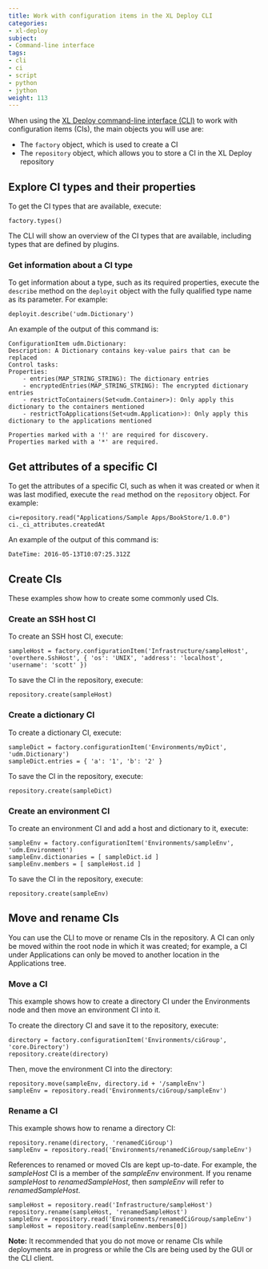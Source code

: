 ```yaml
---
title: Work with configuration items in the XL Deploy CLI
categories:
- xl-deploy
subject:
- Command-line interface
tags:
- cli
- ci
- script
- python
- jython
weight: 113
---
```


When using the [XL Deploy command-line interface (CLI)](/xl-deploy/concept/getting-started-with-the-xl-deploy-cli.html) to work with configuration items (CIs), the main objects you will use are:

* The `factory` object, which is used to create a CI
* The `repository` object, which allows you to store a CI in the XL Deploy repository

## Explore CI types and their properties

To get the CI types that are available, execute:

    factory.types()

The CLI will show an overview of the CI types that are available, including types that are defined by plugins.

### Get information about a CI type

To get information about a type, such as its required properties, execute the `describe` method on the `deployit` object with the fully qualified type name as its parameter. For example:

    deployit.describe('udm.Dictionary')

An example of the output of this command is:

    ConfigurationItem udm.Dictionary:
    Description: A Dictionary contains key-value pairs that can be replaced
    Control tasks:
    Properties:
        - entries(MAP_STRING_STRING): The dictionary entries
        - encryptedEntries(MAP_STRING_STRING): The encrypted dictionary entries
        - restrictToContainers(Set<udm.Container>): Only apply this dictionary to the containers mentioned
        - restrictToApplications(Set<udm.Application>): Only apply this dictionary to the applications mentioned

    Properties marked with a '!' are required for discovery.
    Properties marked with a '*' are required.

## Get attributes of a specific CI

To get the attributes of a specific CI, such as when it was created or when it was last modified, execute the `read` method on the `repository` object. For example:

    ci=repository.read("Applications/Sample Apps/BookStore/1.0.0")
    ci._ci_attributes.createdAt

An example of the output of this command is:

    DateTime: 2016-05-13T10:07:25.312Z

## Create CIs

These examples show how to create some commonly used CIs.

### Create an SSH host CI

To create an SSH host CI, execute:

    sampleHost = factory.configurationItem('Infrastructure/sampleHost', 'overthere.SshHost', { 'os': 'UNIX', 'address': 'localhost', 'username': 'scott' })

To save the CI in the repository, execute:

    repository.create(sampleHost)

### Create a dictionary CI

To create a dictionary CI, execute:

    sampleDict = factory.configurationItem('Environments/myDict', 'udm.Dictionary')
    sampleDict.entries = { 'a': '1', 'b': '2' }

To save the CI in the repository, execute:

    repository.create(sampleDict)

### Create an environment CI

To create an environment CI and add a host and dictionary to it, execute:

    sampleEnv = factory.configurationItem('Environments/sampleEnv', 'udm.Environment')
    sampleEnv.dictionaries = [ sampleDict.id ]
    sampleEnv.members = [ sampleHost.id ]

To save the CI in the repository, execute:

    repository.create(sampleEnv)

## Move and rename CIs

You can use the CLI to move or rename CIs in the repository. A CI can only be moved within the root node in which it was created; for example, a CI under Applications can only be moved to another location in the Applications tree.

### Move a CI

This example shows how to create a directory CI under the Environments node and then move an environment CI into it.

To create the directory CI and save it to the repository, execute:

    directory = factory.configurationItem('Environments/ciGroup', 'core.Directory')
	repository.create(directory)

Then, move the environment CI into the directory:

    repository.move(sampleEnv, directory.id + '/sampleEnv')
    sampleEnv = repository.read('Environments/ciGroup/sampleEnv')

### Rename a CI

This example shows how to rename a directory CI:

    repository.rename(directory, 'renamedCiGroup')
    sampleEnv = repository.read('Environments/renamedCiGroup/sampleEnv')

References to renamed or moved CIs are kept up-to-date. For example, the *sampleHost* CI is a member of the *sampleEnv* environment. If you rename *sampleHost* to *renamedSampleHost*, then *sampleEnv* will refer to *renamedSampleHost*.

    sampleHost = repository.read('Infrastructure/sampleHost')
    repository.rename(sampleHost, 'renamedSampleHost')
    sampleEnv = repository.read('Environments/renamedCiGroup/sampleEnv')
    sampleHost = repository.read(sampleEnv.members[0])

**Note:** It recommended that you do not move or rename CIs while deployments are in progress or while the CIs are being used by the GUI or the CLI client.

